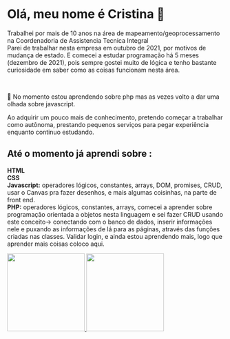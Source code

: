 <h1>Olá, meu nome é Cristina  👋 </h1>


 <p> Trabalhei por mais de 10 anos na área de mapeamento/geoprocessamento na Coordenadoria de Assistencia Tecnica Integral<br>
 Parei de trabalhar nesta empresa em outubro de 2021, por motivos de mudança de estado. E comecei a estudar programação há 5 meses (dezembro de 2021),
 pois sempre gostei muito de lógica e tenho bastante curiosidade em saber como as coisas funcionam nesta área. </p> <br>

<p>🌱 No momento estou aprendendo sobre php mas as vezes volto a dar uma olhada sobre javascript.  </p>
Ao adquirir um pouco mais de conhecimento, pretendo começar a trabalhar como autônoma, prestando pequenos serviços para pegar experiência enquanto continuo estudando.
<br>

<h2>Até o momento já aprendi sobre :</h2>

<strong>HTML</strong><br>
<strong>CSS</strong><br>
<strong>Javascript:</strong> operadores lógicos, constantes, arrays, DOM, promises, CRUD, usar o Canvas pra fazer desenhos, e mais algumas coisinhas, na parte de front end.<br>
<strong>PHP:</strong> operadores lógicos, constantes, arrays, comecei a aprender sobre programação orientada a objetos nesta linguagem e sei fazer CRUD usando este conceito-> conectando com o banco de dados, inserir informações nele e puxando as informações de lá para as páginas, através das funções criadas nas classes. Validar login, e ainda estou aprendendo mais, logo que aprender mais coisas coloco aqui. <br>

<div>
<a href="https://github.com/crismgsp">
<img height="180em" src="https://github-readme-stats.vercel.app/api/top-langs/?username=crismgsp&layout=compact&langs_count=7&theme=dracula"/>
<img height="180em" src="https://github-readme-stats.vercel.app/api?username=crismgsp&show_icons=true&theme=dracula&include_all_commits=true&count_private=true"/>
</div>




